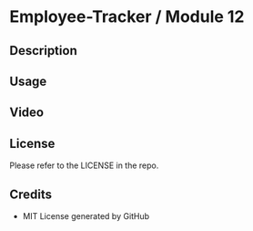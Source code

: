 # Employee-Tracker / Module 12

## Description

## Usage

## Video

## License

Please refer to the LICENSE in the repo.

## Credits

* MIT License generated by GitHub